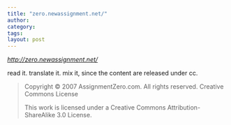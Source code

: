 ```yaml
---
title: "zero.newassignment.net/"
author:
category: 
tags: 
layout: post
---
```

<em><a href="http://zero.newassignment.net/">http://zero.newassignment.net/</a></em>

read it. translate it. mix it, since the content are released under cc.

<blockquote>

Copyright © 2007 AssignmentZero.com. All rights reserved. Creative Commons License

This work is licensed under a Creative Commons Attribution-ShareAlike 3.0 License.

</blockquote>

